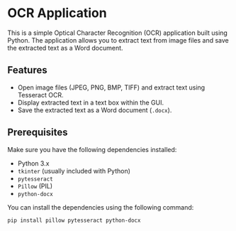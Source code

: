 # OCR Application

This is a simple Optical Character Recognition (OCR) application built using Python. The application allows you to extract text from image files and save the extracted text as a Word document.

## Features
- Open image files (JPEG, PNG, BMP, TIFF) and extract text using Tesseract OCR.
- Display extracted text in a text box within the GUI.
- Save the extracted text as a Word document (`.docx`).

## Prerequisites
Make sure you have the following dependencies installed:

- Python 3.x
- `tkinter` (usually included with Python)
- `pytesseract`
- `Pillow` (PIL)
- `python-docx`

You can install the dependencies using the following command:
```bash
pip install pillow pytesseract python-docx
